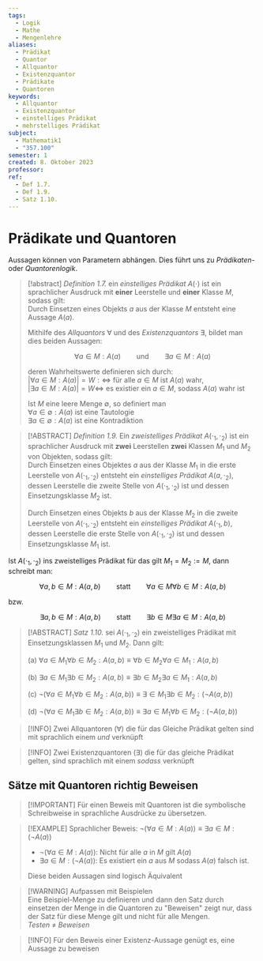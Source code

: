 ```yaml
---
tags:
  - Logik
  - Mathe
  - Mengenlehre
aliases:
  - Prädikat
  - Quantor
  - Allquantor
  - Existenzquantor
  - Prädikate
  - Quantoren
keywords:
  - Allquantor
  - Existenzquantor
  - einstelliges Prädikat
  - mehrstelliges Prädikat
subject:
  - Mathematik1
  - "357.100"
semester: 1
created: 8. Oktober 2023
professor: 
ref:
  - Def 1.7.
  - Def 1.9.
  - Satz 1.10.
---
```


# Prädikate und Quantoren

Aussagen können von Parametern abhängen. Dies führt uns zu *Prädikaten-* oder *Quantorenlogik*.

> [!abstract] *Definition 1.7.* ein *einstelliges Prädikat* $A(\cdot)$ ist ein sprachlicher Ausdruck mit **einer** Leerstelle und **einer** Klasse $M$, sodass gilt:  
> 	Durch Einsetzen eines Objekts $a$ aus der Klasse $M$ entsteht eine Aussage $A(a)$.
> 
> Mithilfe des *Allquantors* $\forall$ und des *Existenzquantors* $\exists$, bildet man dies beiden Aussagen:  
>
> $$\forall a\in M : A(a) \qquad\text{und}\qquad\exists a\in M : A(a)$$
>
> deren Wahrheitswerte definieren sich durch:  
> $|\forall a\in M:A(a)|=W:\iff$ für alle $a\in M$ ist $A(a)$ wahr,  
> $|\exists a \in M:A(a) |=W\iff$ es existier ein $a \in M$, sodass $A(a)$ wahr ist
> 
> Ist $M$ eine leere Menge $\emptyset$, so definiert man  
> $\forall a \in \emptyset:A(a)$ ist eine Tautologie  
> $\exists a\in \emptyset:A(a)$ ist eine Kontradiktion 

> [!ABSTRACT] *Definition 1.9.* Ein *zweistelliges Prädikat* $A(\cdot_{1}, \cdot_{2})$ ist ein sprachlicher Ausdruck mit **zwei** Leerstellen **zwei** Klassen $M_{1}$ und $M_{2}$ von Objekten, sodass gilt:  
> Durch Einsetzen eines Objektes $a$ aus der Klasse $M_{1}$ in die erste Leerstelle von $A(\cdot_{1},\cdot_{2})$ entsteht ein *einstelliges Prädikat* $A(a, \cdot_{2})$, dessen Leerstelle die zweite Stelle von $A(\cdot_{1},\cdot_{2})$ ist und dessen Einsetzungsklasse $M_{2}$ ist.
> 
> Durch Einsetzen eines Objekts $b$ aus der Klasse $M_{2}$ in die zweite Leerstelle von $A(\cdot_{1}, \cdot_{2})$ entsteht ein *einstelliges Prädikat* $A(\cdot_{1},b)$, dessen Leerstelle die erste Stelle von $A(\cdot_{1},\cdot_{2})$ ist und dessen Einsetzungsklasse $M_{1}$ ist.

Ist $A(\cdot_{1},\cdot_{2})$ ins zweistelliges Prädikat für das gilt $M_{1}=M_{2}:=M$, dann schreibt man:  

$$\forall a,b\in M:A(a,b)\qquad\text{statt}\qquad \forall a \in M\forall b \in M:A(a,b)$$

bzw.

$$\exists a,b \in M : A(a,b)\qquad\text{statt}\qquad\exists b\in M\exists a\in M:A(a,b)$$

> [!ABSTRACT] *Satz 1.10.* sei $A(\cdot_{1},\cdot_{2})$ ein zweistelliges Prädikat mit Einsetzungsklassen $M_{1}$ und $M_{2}$. Dann gilt:  
> 
> (a) $\forall a\in M_{1} \forall b\in M_{2} :A(a,b)\equiv \forall b\in M_{2}\forall a\in M_{1}:A(a,b)$  
> 
> (b) $\exists a\in M_{1}\exists b \in M_{2}: A(a,b)\equiv \exists b\in M_{2}\exists a\in M_{1}:A(a,b)$  
> 
> (c) $\neg(\forall a\in M_{1}\forall b\in M_{2}:A(a,b))\equiv\exists \in M_{1}\exists b \in M_{2} :(\neg A(a,b))$  
> 
> (d) $\neg(\forall a\in M_{1}\exists b\in M_{2}:A(a,b))\equiv \exists a\in M_{1} \forall b \in M_{2}:(\neg A(a,b))$

> [!INFO] Zwei Allquantoren ($\forall$) die für das Gleiche Prädikat gelten sind mit sprachlich einem *und* verknüpft

> [!INFO] Zwei Existenzquantoren ($\exists$) die für das gleiche Prädikat gelten, sind sprachlich mit einem *sodass* verknüpft

## Sätze mit Quantoren richtig Beweisen

> [!IMPORTANT] Für einen Beweis mit Quantoren ist die symbolische Schreibweise in sprachliche Ausdrücke zu übersetzen.

>[!EXAMPLE] Sprachlicher Beweis: $\neg(\forall a \in M:A(a))\equiv \exists a \in M:(\neg A(a))$
> - $\neg (\forall a \in M:A(a))$: Nicht für alle $a$ in $M$ gilt $A(a)$
> - $\exists a \in M:(\neg A(a))$: Es existiert ein $a$ aus $M$ sodass $A(a)$ falsch ist.
> 
> Diese beiden Aussagen sind logisch Äquivalent

> [!WARNING] Aufpassen mit Beispielen  
> Eine Beispiel-Menge zu definieren und dann den Satz durch einsetzen der Menge in die Quantoren zu "Beweisen" zeigt nur, dass der Satz für diese Menge gilt und nicht für alle Mengen.  
> *Testen* $\neq$ *Beweisen*

> [!INFO] Für den Beweis einer Existenz-Aussage genügt es, eine Aussage zu beweisen